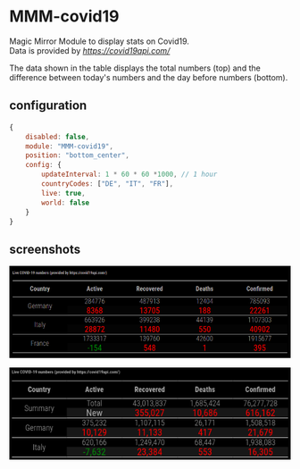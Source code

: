 # MMM-covid19
Magic Mirror Module to display stats on Covid19.  
Data is provided by _https://covid19api.com/_

The data shown in the table displays the total numbers (top) and the difference between today's numbers and the day before numbers (bottom).

## configuration
```js
{
    disabled: false,
    module: "MMM-covid19",
    position: "bottom_center",
    config: {
        updateInterval: 1 * 60 * 60 *1000, // 1 hour
        countryCodes: ["DE", "IT", "FR"],
        live: true,
        world: false
    }
}
```

## screenshots
![MMM-covid19](docs/MMM-covid19.png)

![MMM-covid19 with summary](docs/MMM-covid19_2020-12-20.png)